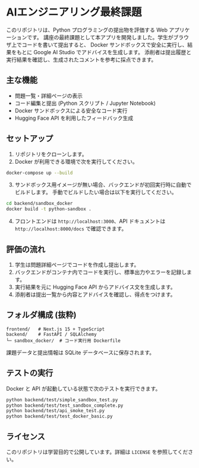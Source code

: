 # AIエンジニアリング最終課題

このリポジトリは、Python プログラミングの提出物を評価する Web アプリケーションです。
講座の最終課題として本アプリを開発しました。学生がブラウザ上でコードを書いて提出すると、
Docker サンドボックスで安全に実行し、結果をもとに Google AI Studio でアドバイスを生成します。
添削者は提出履歴と実行結果を確認し、生成されたコメントを参考に採点できます。

## 主な機能

- 問題一覧・詳細ページの表示
- コード編集と提出 (Python スクリプト / Jupyter Notebook)
- Docker サンドボックスによる安全なコード実行
- Hugging Face API を利用したフィードバック生成

## セットアップ

1. リポジトリをクローンします。
2. Docker が利用できる環境で次を実行してください。

```bash
docker-compose up --build
```

3. サンドボックス用イメージが無い場合、バックエンドが初回実行時に自動でビルドします。
   手動でビルドしたい場合は以下を実行してください。

```bash
cd backend/sandbox_docker
docker build -t python-sandbox .
```

4. フロントエンドは `http://localhost:3000`、API ドキュメントは `http://localhost:8000/docs` で確認できます。

## 評価の流れ

1. 学生は問題詳細ページでコードを作成し提出します。
2. バックエンドがコンテナ内でコードを実行し、標準出力やエラーを記録します。
3. 実行結果を元に Hugging Face API からアドバイス文を生成します。
4. 添削者は提出一覧から内容とアドバイスを確認し、得点をつけます。

## フォルダ構成 (抜粋)

```
frontend/   # Next.js 15 + TypeScript
backend/    # FastAPI / SQLAlchemy
└─ sandbox_docker/  # コード実行用 Dockerfile
```

課題データと提出情報は SQLite データベースに保存されます。

## テストの実行

Docker と API が起動している状態で次のテストを実行できます。

```bash
python backend/test/simple_sandbox_test.py
python backend/test/test_sandbox_complete.py
python backend/test/api_smoke_test.py
python backend/test/test_docker_basic.py
```

## ライセンス

このリポジトリは学習目的で公開しています。詳細は `LICENSE` を参照してください。
